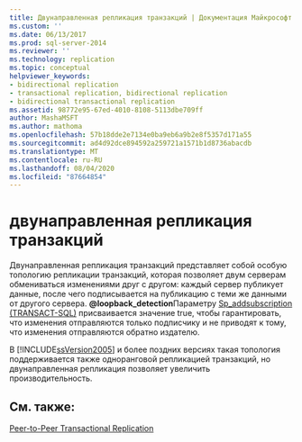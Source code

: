 ```yaml
---
title: Двунаправленная репликация транзакций | Документация Майкрософт
ms.custom: ''
ms.date: 06/13/2017
ms.prod: sql-server-2014
ms.reviewer: ''
ms.technology: replication
ms.topic: conceptual
helpviewer_keywords:
- bidirectional replication
- transactional replication, bidirectional replication
- bidirectional transactional replication
ms.assetid: 98772e95-67ed-4010-8108-5113dbe709ff
author: MashaMSFT
ms.author: mathoma
ms.openlocfilehash: 57b18dde2e7134e0ba9eb6a9b2e8f5357d171a55
ms.sourcegitcommit: ad4d92dce894592a259721a1571b1d8736abacdb
ms.translationtype: MT
ms.contentlocale: ru-RU
ms.lasthandoff: 08/04/2020
ms.locfileid: "87664854"
---
```

# <a name="bidirectional-transactional-replication"></a>двунаправленная репликация транзакций
  Двунаправленная репликация транзакций представляет собой особую топологию репликации транзакций, которая позволяет двум серверам обмениваться изменениями друг с другом: каждый сервер публикует данные, после чего подписывается на публикацию с теми же данными от другого сервера. **@loopback_detection**Параметру [Sp_addsubscription &#40;TRANSACT-SQL&#41;](/sql/relational-databases/system-stored-procedures/sp-addsubscription-transact-sql) присваивается значение true, чтобы гарантировать, что изменения отправляются только подписчику и не приводят к тому, что изменения отправляются обратно издателю.  
  
 В [!INCLUDE[ssVersion2005](../../../includes/ssversion2005-md.md)] и более поздних версиях такая топология поддерживается также одноранговой репликацией транзакций, но двунаправленная репликация позволяет увеличить производительность.  
  
## <a name="see-also"></a>См. также:  
 [Peer-to-Peer Transactional Replication](peer-to-peer-transactional-replication.md)  
  
  
